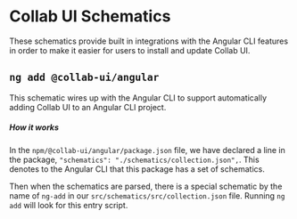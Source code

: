 # Collab UI Schematics

These schematics provide built in integrations with the Angular CLI features in order to make it easier for users to install and update Collab UI.

## `ng add @collab-ui/angular`

This schematic wires up with the Angular CLI to support automatically adding Collab UI to an Angular CLI project.

##### How it works

In the `npm/@collab-ui/angular/package.json` file, we have declared a line in the package, `"schematics": "./schematics/collection.json",`. This denotes to the Angular CLI that this package has a set of schematics.

Then when the schematics are parsed, there is a special schematic by the name of `ng-add` in our `src/schematics/src/collection.json` file. Running `ng add` will look for this entry script.
